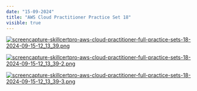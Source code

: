 ```yaml
---
date: "15-09-2024"
title: "AWS Cloud Practitioner Practice Set 18"
visible: true
---
```

<a href="/blog/images/screencapture-skillcertpro-aws-cloud-practitioner-full-practice-sets-18-2024-09-15-12_13_39.png" target="_blank"><img src="/blog/images/screencapture-skillcertpro-aws-cloud-practitioner-full-practice-sets-18-2024-09-15-12_13_39.png" alt="screencapture-skillcertpro-aws-cloud-practitioner-full-practice-sets-18-2024-09-15-12_13_39.png" /></a>

<a href="/blog/images/screencapture-skillcertpro-aws-cloud-practitioner-full-practice-sets-18-2024-09-15-12_13_39-2.png" target="_blank"><img src="/blog/images/screencapture-skillcertpro-aws-cloud-practitioner-full-practice-sets-18-2024-09-15-12_13_39-2.png" alt="screencapture-skillcertpro-aws-cloud-practitioner-full-practice-sets-18-2024-09-15-12_13_39-2.png" /></a>

<a href="/blog/images/screencapture-skillcertpro-aws-cloud-practitioner-full-practice-sets-18-2024-09-15-12_13_39-3.png" target="_blank"><img src="/blog/images/screencapture-skillcertpro-aws-cloud-practitioner-full-practice-sets-18-2024-09-15-12_13_39-3.png" alt="screencapture-skillcertpro-aws-cloud-practitioner-full-practice-sets-18-2024-09-15-12_13_39-3.png" /></a>